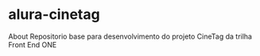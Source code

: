# alura-cinetag
About Repositorio base para desenvolvimento do projeto CineTag da trilha Front End ONE
